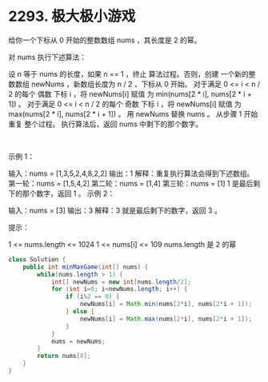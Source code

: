 # 2293. 极大极小游戏

给你一个下标从 0 开始的整数数组 nums ，其长度是 2 的幂。

对 nums 执行下述算法：

设 n 等于 nums 的长度，如果 n == 1 ，终止 算法过程。否则，创建 一个新的整数数组 newNums ，新数组长度为 n / 2 ，下标从 0 开始。
对于满足 0 <= i < n / 2 的每个 偶数 下标 i ，将 newNums[i] 赋值 为 min(nums[2 * i], nums[2 * i + 1]) 。
对于满足 0 <= i < n / 2 的每个 奇数 下标 i ，将 newNums[i] 赋值 为 max(nums[2 * i], nums[2 * i + 1]) 。
用 newNums 替换 nums 。
从步骤 1 开始 重复 整个过程。
执行算法后，返回 nums 中剩下的那个数字。

 

示例 1：



输入：nums = [1,3,5,2,4,8,2,2]
输出：1
解释：重复执行算法会得到下述数组。
第一轮：nums = [1,5,4,2]
第二轮：nums = [1,4]
第三轮：nums = [1]
1 是最后剩下的那个数字，返回 1 。
示例 2：

输入：nums = [3]
输出：3
解释：3 就是最后剩下的数字，返回 3 。
 

提示：

1 <= nums.length <= 1024
1 <= nums[i] <= 109
nums.length 是 2 的幂

```java
class Solution {
    public int minMaxGame(int[] nums) {
        while(nums.length > 1) {
            int[] newNums = new int[nums.length/2];
            for (int i=0; i<newNums.length; i++) {
                if (i%2 == 0) {
                    newNums[i] = Math.min(nums[2*i], nums[2*i + 1]);
                } else {
                    newNums[i] = Math.max(nums[2*i], nums[2*i + 1]);
                }
            }
            nums = newNums;
        }
        return nums[0];
    }
}
```